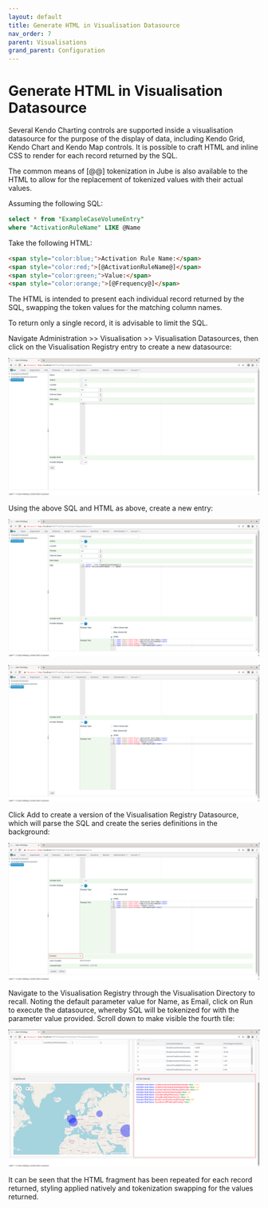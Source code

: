 ```yaml
---
layout: default
title: Generate HTML in Visualisation Datasource
nav_order: 7
parent: Visualisations
grand_parent: Configuration
---
```


# Generate HTML in Visualisation Datasource
Several Kendo Charting controls are supported inside a visualisation datasource for the purpose of the display of data, including Kendo Grid, Kendo Chart and Kendo Map controls.  It is possible to craft HTML and inline CSS to render for each record returned by the SQL.

The common means of [@@] tokenization in Jube is also available to the HTML to allow for the replacement of tokenized values with their actual values.

Assuming the following SQL:

```sql
select * from "ExampleCaseVolumeEntry"
where "ActivationRuleName" LIKE @Name
```
Take the following HTML:

``` html
<span style="color:blue;">Activation Rule Name:</span> 
<span style="color:red;">[@ActivationRuleName@]</span> 
<span style="color:green;">Value:</span>
<span style="color:orange;">[@Frequency@]</span>
```

The HTML is intended to present each individual record returned by the SQL, swapping the token values for the matching column names.

To return only a single record, it is advisable to limit the SQL.

Navigate Administration >> Visualisation >> Visualisation Datasources,  then click on the Visualisation Registry entry to create a new datasource:

![Image](EmptyDatasourceReadyForHTML.png)

Using the above SQL and HTML as above, create a new entry:

![Image](HTMLRecallTop.png)

![Image](HTMLRecallBottom.png)

Click Add to create a version of the Visualisation Registry Datasource, which will parse the SQL and create the series definitions in the background:

![Image](VersionOfHTMLRecall.png)

Navigate to the Visualisation Registry through the Visualisation Directory to recall. Noting the default parameter value for Name, as Email, click on Run to execute the datasource,  whereby SQL will be tokenized for with the parameter value provided.  Scroll down to make visible the fourth tile:

![Image](HTMLRecall.png)

It can be seen that the HTML fragment has been repeated for each record returned, styling applied natively and tokenization swapping for the values returned.